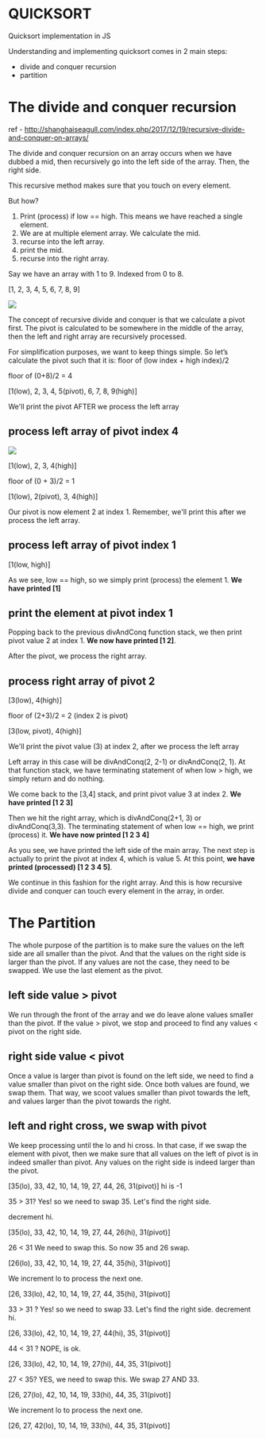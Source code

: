 # QUICKSORT
Quicksort implementation in JS

Understanding and implementing quicksort comes in 2 main steps:

* divide and conquer recursion
* partition


# The divide and conquer recursion

ref - http://shanghaiseagull.com/index.php/2017/12/19/recursive-divide-and-conquer-on-arrays/

The divide and conquer recursion on an array occurs when we have dubbed a mid,
then recursively go into the left side of the array. Then, the right side.

This recursive method makes sure that you touch on every element.

But how?

1) Print (process) if low == high. This means we have reached a single element.
2) We are at multiple element array. We calculate the mid.
3) recurse into the left array.
4) print the mid.
5) recurse into the right array.


Say we have an array with 1 to 9. Indexed from 0 to 8.

[1, 2, 3, 4, 5, 6, 7, 8, 9]

![](http://shanghaiseagull.com/wp-content/uploads/2017/12/quicksort_1-1024x425.jpg)

The concept of recursive divide and conquer is that we calculate a pivot first. The pivot is calculated to be somewhere in the middle of the array, then the left and right array are recursively processed.

For simplification purposes, we want to keep things simple. So let’s calculate the pivot such that it is:
floor of (low index + high index)/2

floor of (0+8)/2 = 4

[1(low), 2, 3, 4, 5(pivot), 6, 7, 8, 9(high)]

We'll print the pivot AFTER we process the left array

## process left array of pivot index 4

![](http://shanghaiseagull.com/wp-content/uploads/2017/12/quicksort_2-1024x362.jpg)

[1(low), 2, 3, 4(high)]

floor of (0 + 3)/2 = 1

[1(low), 2(pivot), 3, 4(high)]

Our pivot is now element 2 at index 1. Remember, we'll print this after we process the left array.

## process left array of pivot index 1

[1(low, high)]

As we see, low == high, so we simply print (process) the element 1. **We have printed [1]**

## print the element at pivot index 1

Popping back to the previous divAndConq function stack, we then print pivot value 2 at index 1.
**We now have printed [1 2]**.

After the pivot, we process the right array.

## process right array of pivot 2

[3(low), 4(high)]

floor of (2+3)/2 = 2 (index 2 is pivot)

[3(low, pivot), 4(high)]

We'll print the pivot value (3) at index 2, after we process the left array

Left array in this case will be divAndConq(2, 2-1) or divAndConq(2, 1).
At that function stack, we have terminating statement of when low > high, we
simply return and do nothing.

We come back to the [3,4] stack, and print pivot value 3 at index 2. **We have printed [1 2 3]**

Then we hit the right array, which is divAndConq(2+1, 3) or divAndConq(3,3).
The terminating statement of when low == high, we print (process) it.
**We have now printed [1 2 3 4]**

As you see, we have printed the left side of the main array. The next step is actually
to print the pivot at index 4, which is value 5.  At this point, **we have printed (processed)
[1 2 3 4 5]**.

We continue in this fashion for the right array. And this is how recursive divide and conquer
can touch every element in the array, in order.


# The Partition

The whole purpose of the partition is to make sure the values on the left side are all smaller than the pivot.
And that the values on the right side is larger than the pivot. If any values are not the case, they need to be swapped.
We use the last element as the pivot.


## left side value > pivot

We run through the front of the array and we do leave alone values smaller than the pivot. If the value > pivot,
we stop and proceed to find any values < pivot on the right side.

## right side value < pivot

Once a value is larger than pivot is found on the left side, we need to find a value smaller than pivot on the right side.
Once both values are found, we swap them. That way, we scoot values smaller than pivot towards the left, and values larger
than the pivot towards the right.

## left and right cross, we swap with pivot

We keep processing until the lo and hi cross. In that case, if we swap the element with pivot,
then we make sure that all values on the left of pivot is in indeed smaller than pivot.
Any values on the right side is indeed larger than the pivot.


[35(lo), 33, 42, 10, 14, 19, 27, 44, 26, 31(pivot)]
hi is -1

35 > 31? Yes! so we need to swap 35. Let's find the right side.

decrement hi.

[35(lo), 33, 42, 10, 14, 19, 27, 44, 26(hi), 31(pivot)]

26 < 31 We need to swap this. So now 35 and 26 swap.

[26(lo), 33, 42, 10, 14, 19, 27, 44, 35(hi), 31(pivot)]

We increment lo to process the next one.

[26, 33(lo), 42, 10, 14, 19, 27, 44, 35(hi), 31(pivot)]

33 > 31 ? Yes! so we need to swap 33. Let's find the right side. decrement hi.

[26, 33(lo), 42, 10, 14, 19, 27, 44(hi), 35, 31(pivot)]

44 < 31 ? NOPE, is ok.

[26, 33(lo), 42, 10, 14, 19, 27(hi), 44, 35, 31(pivot)]

27 < 35? YES, we need to swap this. We swap 27 AND 33.

[26, 27(lo), 42, 10, 14, 19, 33(hi), 44, 35, 31(pivot)]

We increment lo to process the next one.

[26, 27, 42(lo), 10, 14, 19, 33(hi), 44, 35, 31(pivot)]
